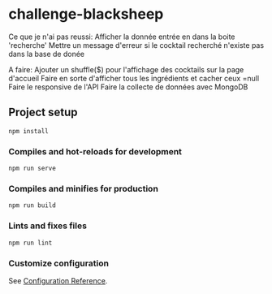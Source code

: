 # challenge-blacksheep

Ce que je n'ai pas reussi: 
Afficher la donnée entrée en dans la boite 'recherche' 
Mettre un message d'erreur si le cocktail recherché n'existe pas dans la base de donée

A faire:
Ajouter un shuffle($) pour l'affichage des cocktails sur la page d'accueil
Faire en sorte d'afficher tous les ingrédients et cacher ceux =null
Faire le responsive de l'API
Faire la collecte de données avec MongoDB

## Project setup
```
npm install
```

### Compiles and hot-reloads for development
```
npm run serve
```

### Compiles and minifies for production
```
npm run build
```

### Lints and fixes files
```
npm run lint
```

### Customize configuration
See [Configuration Reference](https://cli.vuejs.org/config/).
